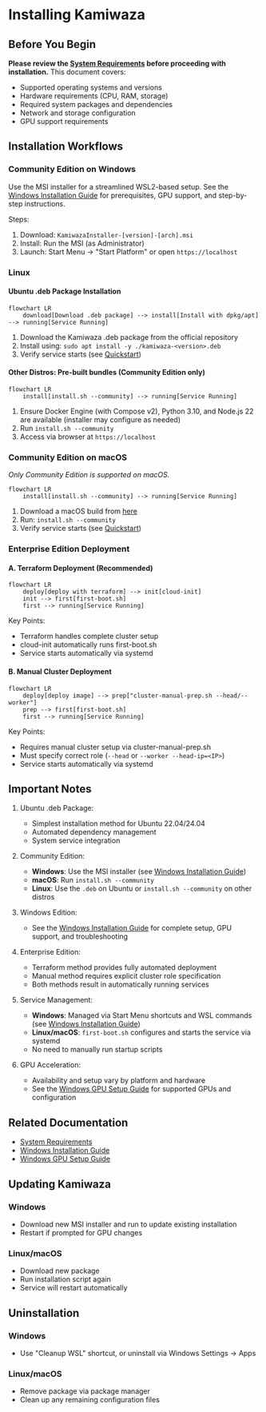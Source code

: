 # Installing Kamiwaza

## Before You Begin

**Please review the [System Requirements](system_requirements.md) before proceeding with installation.** This document covers:
- Supported operating systems and versions
- Hardware requirements (CPU, RAM, storage)
- Required system packages and dependencies
- Network and storage configuration
- GPU support requirements

## Installation Workflows

### Community Edition on Windows

Use the MSI installer for a streamlined WSL2-based setup. See the [Windows Installation Guide](windows_installation_guide.md) for prerequisites, GPU support, and step-by-step instructions.

Steps:
1. Download: `KamiwazaInstaller-[version]-[arch].msi`
2. Install: Run the MSI (as Administrator)
3. Launch: Start Menu → "Start Platform" or open `https://localhost`

### Linux

#### Ubuntu .deb Package Installation

```mermaid
flowchart LR
    download[Download .deb package] --> install[Install with dpkg/apt] --> running[Service Running]
```

1. Download the Kamiwaza .deb package from the official repository
2. Install using: `sudo apt install -y ./kamiwaza-<version>.deb`
3. Verify service starts (see [Quickstart](quickstart.md))

#### Other Distros: Pre-built bundles (Community Edition only)



```mermaid
flowchart LR
    install[install.sh --community] --> running[Service Running]
```


1. Ensure Docker Engine (with Compose v2), Python 3.10, and Node.js 22 are available (installer may configure as needed)
2. Run `install.sh --community`
3. Access via browser at `https://localhost`


### Community Edition on macOS

_Only Community Edition is supported on macOS._

```mermaid
flowchart LR
    install[install.sh --community] --> running[Service Running]
```

1. Download a macOS build from [here](https://github.com/kamiwaza-ai/kamiwaza-community-edition/tree/main)
2. Run: `install.sh --community`
3. Verify service starts (see [Quickstart](quickstart.md))


### Enterprise Edition Deployment

#### A. Terraform Deployment (Recommended)

```mermaid
flowchart LR
    deploy[deploy with terraform] --> init[cloud-init]
    init --> first[first-boot.sh]
    first --> running[Service Running]
```

Key Points:
- Terraform handles complete cluster setup
- cloud-init automatically runs first-boot.sh
- Service starts automatically via systemd

#### B. Manual Cluster Deployment

```mermaid
flowchart LR
    deploy[deploy image] --> prep["cluster-manual-prep.sh --head/--worker"]
    prep --> first[first-boot.sh]
    first --> running[Service Running]
```

Key Points:
- Requires manual cluster setup via cluster-manual-prep.sh
- Must specify correct role (`--head` or `--worker --head-ip=<IP>`)
- Service starts automatically via systemd


## Important Notes

1. Ubuntu .deb Package:
   - Simplest installation method for Ubuntu 22.04/24.04
   - Automated dependency management
   - System service integration

2. Community Edition:
   - **Windows**: Use the MSI installer (see [Windows Installation Guide](windows_installation_guide.md))
   - **macOS**: Run `install.sh --community`
   - **Linux**: Use the `.deb` on Ubuntu or `install.sh --community` on other distros

3. Windows Edition:
   - See the [Windows Installation Guide](windows_installation_guide.md) for complete setup, GPU support, and troubleshooting

4. Enterprise Edition:
   - Terraform method provides fully automated deployment
   - Manual method requires explicit cluster role specification
   - Both methods result in automatically running services

5. Service Management:
   - **Windows**: Managed via Start Menu shortcuts and WSL commands (see [Windows Installation Guide](windows_installation_guide.md))
   - **Linux/macOS**: `first-boot.sh` configures and starts the service via systemd
   - No need to manually run startup scripts

6. GPU Acceleration:
   - Availability and setup vary by platform and hardware
   - See the [Windows GPU Setup Guide](gpu_setup_guide.md) for supported GPUs and configuration

## Related Documentation
- [System Requirements](system_requirements.md)
- [Windows Installation Guide](windows_installation_guide.md)
- [Windows GPU Setup Guide](gpu_setup_guide.md)

## Updating Kamiwaza

### Windows
- Download new MSI installer and run to update existing installation
- Restart if prompted for GPU changes

### Linux/macOS
- Download new package
- Run installation script again
- Service will restart automatically

## Uninstallation

### Windows
- Use "Cleanup WSL" shortcut, or uninstall via Windows Settings → Apps

### Linux/macOS
- Remove package via package manager
- Clean up any remaining configuration files
